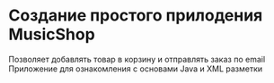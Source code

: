 # Создание простого прилодения MusicShop 
Позволяет добавлять товар в корзину и отправлять заказ по email 
Приложение для ознакомления с основами Java и XML разметки
